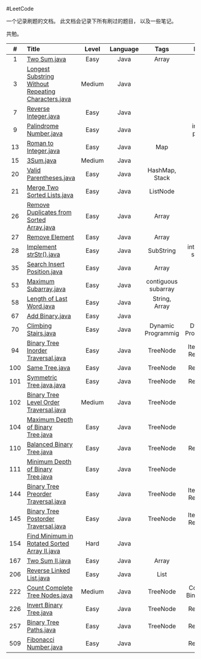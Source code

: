 #LeetCode

一个记录刷题的文档。
此文档会记录下所有刷过的题目，
以及一些笔记。

共勉。



|    #    |      Title    | Level  | Language  | Tags |   Notes   |
|:-------:|:--------------|:------:|:---------:|:----:|:---------:|
|1|[Two Sum.java](https://github.com/AaronPhantomhive/LeetCode/blob/master/Java/1.%20Two%20Sum.java)|Easy|Java|Array||
|3|[Longest Substring Without Repeating Characters.java]([https://github.com/AaronPhantomhive/LeetCode/blob/master/Java/1.%20Two%20Sum.java](https://github.com/AaronPhantomhive/LeetCode/blob/master/Java/3.%20Longest%20Substring%20Without%20Repeating%20Characters.java))|Medium|Java|||
|7|[Reverse Integer.java](https://github.com/AaronPhantomhive/LeetCode/blob/master/Java/7.%20Reverse%20Integer.java)|Easy|Java|||
|9|[Palindrome Number.java](https://github.com/AaronPhantomhive/LeetCode/blob/master/Java/9.%20Palindrome%20Number.java)|Easy|Java||include python|
|13|[Roman to Integer.java](https://github.com/AaronPhantomhive/LeetCode/blob/master/Java/13.%20Roman%20to%20Integer.java)|Easy|Java|Map||
|15|[3Sum.java](https://github.com/AaronPhantomhive/LeetCode/blob/master/Java/15.%203Sum.java)|Medium|Java|||
|20|[Valid Parentheses.java](https://github.com/AaronPhantomhive/LeetCode/blob/master/Java/20.%20Valid%20Parentheses.java)|Easy|Java|HashMap, Stack||
|21|[Merge Two Sorted Lists.java](https://github.com/AaronPhantomhive/LeetCode/blob/master/Java/21.%20Merge%20Two%20Sorted%20Lists.java)|Easy|Java|ListNode||
|26|[Remove Duplicates from Sorted Array.java](https://github.com/AaronPhantomhive/LeetCode/blob/master/Java/26.%20Remove%20Duplicates%20from%20Sorted%20Array.java)|Easy|Java|Array||
|27|[Remove Element](https://github.com/AaronPhantomhive/LeetCode/blob/master/Java/27.%20Remove%20Element.java)|Easy|Java|Array||
|28|[Implement strStr().java](https://github.com/AaronPhantomhive/LeetCode/blob/master/Java/28.%20Implement%20strStr().java)|Easy|Java|SubString|interesting solution|
|35|[Search Insert Position.java](https://github.com/AaronPhantomhive/LeetCode/blob/master/Java/35.%20Search%20Insert%20Position.java)|Easy|Java|Array||
|53|[Maximum Subarray.java](https://github.com/AaronPhantomhive/LeetCode/blob/master/Java/53.%20Maximum%20Subarray.java)|Easy|Java|contiguous subarray||
|58|[Length of Last Word.java](https://github.com/AaronPhantomhive/LeetCode/blob/master/Java/58.%20Length%20of%20Last%20Word.java)|Easy|Java|String, Array||
|67|[Add Binary.java](https://github.com/AaronPhantomhive/LeetCode/blob/master/Java/67.%20Add%20Binary.java)|Easy|Java|||
|70|[Climbing Stairs.java](https://github.com/AaronPhantomhive/LeetCode/blob/master/Java/70.%20Climbing%20Stairs.java)|Easy|Java|Dynamic Programmig|Dynamic Programmig|
|94|[Binary Tree Inorder Traversal.java](https://github.com/AaronPhantomhive/LeetCode/blob/master/Java/94.%20Binary%20Tree%20Inorder%20Traversal.java)|Easy|Java|TreeNode|Iteration & Recursion|
|100|[Same Tree.java](https://github.com/AaronPhantomhive/LeetCode/blob/master/Java/100.%20Same%20Tree.java)|Easy|Java|TreeNode|Recursion|
|101|[Symmetric Tree.java.java](https://github.com/AaronPhantomhive/LeetCode/blob/master/Java/101.%20Symmetric%20Tree.java)|Easy|Java|TreeNode|Recursion|
|102|[Binary Tree Level Order Traversal.java](https://github.com/AaronPhantomhive/LeetCode/blob/master/Java/102.%20Binary%20Tree%20Level%20Order%20Traversal.java)|Medium|Java|TreeNode||
|104|[Maximum Depth of Binary Tree.java](https://github.com/AaronPhantomhive/LeetCode/blob/master/Java/104.%20Maximum%20Depth%20of%20Binary%20Tree.java)|Easy|Java|TreeNode|DFS|
|110|[Balanced Binary Tree.java](https://github.com/AaronPhantomhive/LeetCode/blob/master/Java/110.%20Balanced%20Binary%20Tree.java)|Easy|Java|TreeNode|Recursion|
|111|[Minimum Depth of Binary Tree.java](https://github.com/AaronPhantomhive/LeetCode/blob/master/Java/111.%20Minimum%20Depth%20of%20Binary%20Tree.java)|Easy|Java|TreeNode|BFS|
|144|[Binary Tree Preorder Traversal.java](https://github.com/AaronPhantomhive/LeetCode/blob/master/Java/144.%20Binary%20Tree%20Preorder%20Traversal.java)|Easy|Java|TreeNode|Iteration & Recursion|
|145|[Binary Tree Postorder Traversal.java](https://github.com/AaronPhantomhive/LeetCode/blob/master/Java/145.%20Binary%20Tree%20Postorder%20Traversal.java)|Easy|Java|TreeNode|Iteration & Recursion|
|154|[Find Minimum in Rotated Sorted Array II.java](https://github.com/AaronPhantomhive/LeetCode/blob/master/Java/154.%20Find%20Minimum%20in%20Rotated%20Sorted%20Array%20II.java)|Hard|Java|||
|167|[Two Sum II.java](https://github.com/AaronPhantomhive/LeetCode/blob/master/Java/1.%20Two%20Sum.java)|Easy|Java|Array||
|206|[Reverse Linked List.java](https://github.com/AaronPhantomhive/LeetCode/blob/master/Java/206.%20Reverse%20Linked%20List.java)|Easy|Java|List||
|222|[Count Complete Tree Nodes.java](https://github.com/AaronPhantomhive/LeetCode/blob/master/Java/222.%20Count%20Complete%20Tree%20Nodes.java)|Medium|Java|TreeNode|Complete Binary Tree|
|226|[Invert Binary Tree.java](https://github.com/AaronPhantomhive/LeetCode/blob/master/Java/226.%20Invert%20Binary%20Tree.java)|Easy|Java|TreeNode|Recursion|
|257|[Binary Tree Paths.java](https://github.com/AaronPhantomhive/LeetCode/blob/master/Java/257.%20Binary%20Tree%20Paths.java)|Easy|Java|TreeNode|Recursion|
|509|[Fibonacci Number.java](https://github.com/AaronPhantomhive/LeetCode/blob/master/Java/509.%20Fibonacci%20Number.java)|Easy|Java||Recursion|
